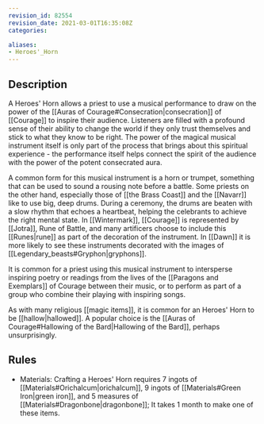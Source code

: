```yaml
---
revision_id: 82554
revision_date: 2021-03-01T16:35:08Z
categories:

aliases:
- Heroes'_Horn
---
```



## Description
A Heroes' Horn allows a priest to use a musical performance to draw on the power of the [[Auras of Courage#Consecration|consecration]] of [[Courage]] to inspire their audience. Listeners are filled with a profound sense of their ability to change the world if they only trust themselves and stick to what they know to be right. The power of the magical musical instrument itself is only part of the process that brings about this spiritual experience - the performance itself helps connect the spirit of the audience with the power of the potent consecrated aura. 

A common form for this musical instrument is a horn or trumpet, something that can be used to sound a rousing note before a battle. Some priests on the other hand, especially those of [[the Brass Coast]] and the [[Navarr]] like to use big, deep drums. During a ceremony, the drums are beaten with a slow rhythm that echoes a heartbeat, helping the celebrants to achieve the right mental state. In [[Wintermark]], [[Courage]] is represented by [[Jotra]], Rune of Battle, and many artificers choose to include this [[Runes|rune]] as part of the decoration of the instrument. In [[Dawn]] it is more likely to see these instruments decorated with the images of [[Legendary_beasts#Gryphon|gryphons]].

It is common for a priest using this musical instrument to intersperse inspiring poetry or readings from the lives of the [[Paragons and Exemplars]] of Courage between their music, or to perform as part of a group who combine their playing with inspiring songs.

As with many religious [[magic items]], it is common for an Heroes' Horn to be [[hallow|hallowed]]. A popular choice is the [[Auras of Courage#Hallowing of the Bard|Hallowing of the Bard]], perhaps unsurprisingly.

## Rules


* Materials: Crafting a Heroes' Horn requires 7 ingots of [[Materials#Orichalcum|orichalcum]], 9 ingots of [[Materials#Green Iron|green iron]], and 5 measures of [[Materials#Dragonbone|dragonbone]]; It takes 1 month to make one of these items.